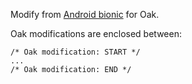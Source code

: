 Modify from [Android bionic](https://android.googlesource.com/platform/bionic/) for Oak.

Oak modifications are enclosed between:
```
/* Oak modification: START */
...
/* Oak modification: END */
```
